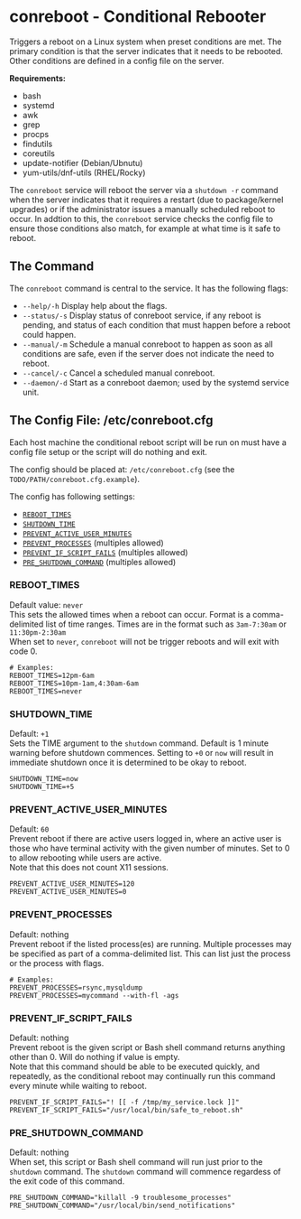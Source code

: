 conreboot - Conditional Rebooter
==================
Triggers a reboot on a Linux system when preset conditions are met. The primary condition is that the server indicates that it needs to be rebooted. Other conditions are defined in a config file on the server.  

**Requirements:**  
 - bash
 - systemd
 - awk
 - grep
 - procps
 - findutils
 - coreutils
 - update-notifier (Debian/Ubnutu)
 - yum-utils/dnf-utils (RHEL/Rocky)

The `conreboot` service will reboot the server via a `shutdown -r` command when the server indicates that it requires a restart (due to package/kernel upgrades) or if the administrator issues a manually scheduled reboot to occur. In addtion to this, the `conreboot` service checks the config file to ensure those conditions also match, for example at what time is it safe to reboot.  

## The Command
The `conreboot` command is central to the service. It has the following flags:  
* `--help/-h` Display help about the flags.
* `--status/-s` Display status of conreboot service, if any reboot is pending, and status of each condition that must happen before a reboot could happen.
* `--manual/-m` Schedule a manual conreboot to happen as soon as all conditions are safe, even if the server does not indicate the need to reboot.
* `--cancel/-c` Cancel a scheduled manual conreboot.
* `--daemon/-d` Start as a conreboot daemon; used by the systemd service unit.

## The Config File: /etc/conreboot.cfg
Each host machine the conditional reboot script will be run on must have a config file setup
or the script will do nothing and exit.  

The config should be placed at: `/etc/conreboot.cfg` (see the `TODO/PATH/conreboot.cfg.example`).  

The config has following settings:  
 * [`REBOOT_TIMES`](#reboot_times)
 * [`SHUTDOWN_TIME`](#shutdown_time)
 * [`PREVENT_ACTIVE_USER_MINUTES`](#prevent_active_user_minutes)
 * [`PREVENT_PROCESSES`](#prevent_processes) (multiples allowed)
 * [`PREVENT_IF_SCRIPT_FAILS`](#prevent_if_script-fails) (multiples allowed)
 * [`PRE_SHUTDOWN_COMMAND`](#pre_shutdown_command) (multiples allowed)

### REBOOT_TIMES
Default value: `never`  
This sets the allowed times when a reboot can occur. Format is a comma-delimited list
of time ranges. Times are in the format such as `3am-7:30am` or `11:30pm-2:30am`  
When set to `never`, `conreboot` will not be trigger reboots and will exit with code 0.  
```
# Examples:
REBOOT_TIMES=12pm-6am
REBOOT_TIMES=10pm-1am,4:30am-6am
REBOOT_TIMES=never
```

### SHUTDOWN_TIME
Default: `+1`  
Sets the TIME argument to the `shutdown` command. Default is 1 minute warning before shutdown commences.
Setting to `+0` or `now` will result in immediate shutdown once it is determined to be okay to reboot.  
```
SHUTDOWN_TIME=now
SHUTDOWN_TIME=+5
```

### PREVENT_ACTIVE_USER_MINUTES
Default: `60`  
Prevent reboot if there are active users logged in, where an active user is those who have terminal
activity with the given number of minutes. Set to 0 to allow rebooting while users are active.  
Note that this does not count X11 sessions.  
```
PREVENT_ACTIVE_USER_MINUTES=120
PREVENT_ACTIVE_USER_MINUTES=0
```

### PREVENT_PROCESSES
Default: nothing  
Prevent reboot if the listed process(es) are running. Multiple processes may be specified as part
of a comma-delimited list. This can list just the process or the process with flags.  
```
# Examples:
PREVENT_PROCESSES=rsync,mysqldump
PREVENT_PROCESSES=mycommand --with-fl -ags
```

### PREVENT_IF_SCRIPT_FAILS
Default: nothing  
Prevent reboot is the given script or Bash shell command returns anything other than 0. Will do nothing if
value is empty.  
Note that this command should be able to be executed quickly, and repeatedly, as the conditional reboot may
continually run this command every minute while waiting to reboot.  
```
PREVENT_IF_SCRIPT_FAILS="! [[ -f /tmp/my_service.lock ]]"
PREVENT_IF_SCRIPT_FAILS="/usr/local/bin/safe_to_reboot.sh"
```

### PRE_SHUTDOWN_COMMAND
Default: nothing  
When set, this script or Bash shell command will run just prior to the `shutdown` command. The `shutdown`
command will commence regardess of the exit code of this command.  
```
PRE_SHUTDOWN_COMMAND="killall -9 troublesome_processes"
PRE_SHUTDOWN_COMMAND="/usr/local/bin/send_notifications"
```
